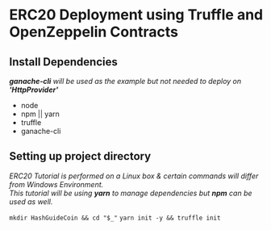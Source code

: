 # ERC20 Deployment using Truffle and OpenZeppelin Contracts

## Install Dependencies
_**ganache-cli** will be used as the example but not needed to deploy on **'HttpProvider'**_

- node
- npm || yarn
- truffle
- ganache-cli

## Setting up project directory
_ERC20 Tutorial is performed on a Linux box & certain commands will differ from Windows Environment._\
_This tutorial will be using **yarn** to manage dependencies but **npm** can be used as well._

`mkdir HashGuideCoin && cd "$_"`
`yarn init -y && truffle init`